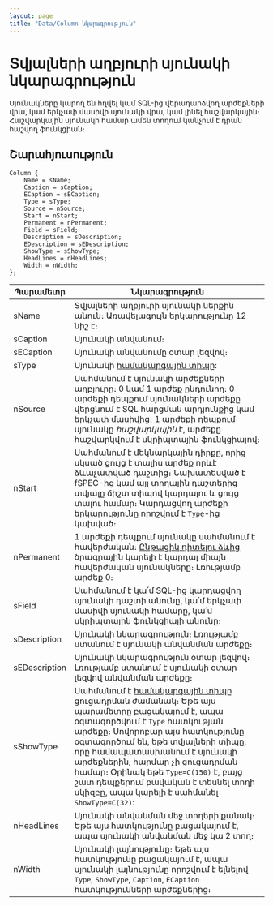 ```yaml
---
layout: page
title: "Data/Column նկարագրություն"
---
```


# Տվյալների աղբյուրի սյունակի նկարագրություն

Սյունակները կարող են հղվել կամ SQL-ից վերադարձվող արժեքների վրա, կամ երկչափ մասիվի սյունակի վրա, կամ լինել հաշվարկային։ Հաշվարկային սյունակի համար ամեն տողում կանչում է դրան հաշվող ֆունկցիան։

## Շարահյուսություն

``` as4x
Column {
    Name = sName; 
    Caption = sCaption;
    ECaption = sECaption; 
    Type = sType; 
    Source = nSource;
    Start = nStart; 
    Permanent = nPermanent;
    Field = sField;
    Description = sDescription;
    EDescription = sEDescription; 
    ShowType = sShowType;
    HeadLines = nHeadLines; 
    Width = nWidth;
};
```

| Պարամետր | Նկարագրություն |
|--|--|
| sName | Տվյալների աղբյուրի սյունակի ներքին անուն։ Առավելագույն երկարությունը 12 նիշ է։ |
| sCaption | Սյունակի անվանում։ |
| sECaption | Սյունակի անվանումը օտար լեզվով։ |
| sType | Սյունակի [համակարգային տիպը](types.md): |
| nSource | Սահմանում է սյունակի արժեքների աղբյուրը։ 0 կամ 1 արժեք ընդունող։ 0 արժեքի դեպքում սյունակների արժեքը վերցնում է SQL հարցման արդյունքից կամ երկչափ մասիվից։ 1 արժեքի դեպքում սյունակը *հաշվարկային* է, արժեքը հաշվարկվում է սկրիպտային ֆունկցիայով։ |
| nStart | Սահմանում է մեկնարկային դիրքը, որից սկսած ցույց է տալիս արժեք  որևէ ձևաչափված դաշտից։ Նախատեսված է fSPEC-ից կամ այլ տողային դաշտերից տվյալը ճիշտ տիպով կարդալու և ցույց տալու համար։ Կարդացվող արժեքի երկարությունը որոշվում է `Type`-ից կախված։ |
| nPermanent | 1 արժեքի դեպքում սյունակը սահմանում է հավերժական։ [Ընթացիկ դիտելու ձևից](Functions/ICurrentView.md) ծրագրային կարելի է կարդալ միայն հավերժական սյունակները։ Լռությամբ արժեք 0։ |
| sField | Սահմանում է կա՛մ SQL-ից կարդացվող սյունակի դաշտի անունը, կա՛մ երկչափ մասիվի սյունակի համարը, կա՛մ սկրիպտային ֆունկցիայի անունը։ |
| sDescription | Սյունակի նկարագրություն։ Լռությամբ ստանում է սյունակի անվանման արժեքը։ |
| sEDescription | Սյունակի նկարագրություն օտար լեզվով։ Լռությամբ ստանում է սյունակի օտար լեզվով անվանման արժեքը։ |
| sShowType |  Սահմանում է [համակարգային տիպը](types.md) ցուցադրման ժամանակ։ Եթե այս պարամետրը բացակայում է, ապա օգտագործվում է `Type` հատկության արժեքը։ Սովորոբար այս հատկությունը օգտագործում են, եթե տվյալների տիպը, որը համապատասխանում է սյունակի արժեքներին, հարմար չի ցուցադրման համար։ Օրինակ եթե `Type=C(150)` է, բայց շատ դեպքերում բավական է տեսնել տողի սկիզբը, ապա կարելի է սահմանել `ShowType=C(32)`: |
| nHeadLines | Սյունակի անվանման մեջ տողերի քանակ։ Եթե այս հատկությունը բացակայում է, ապա սյունակի անվանման մեջ կա 2 տող։ |
| nWidth | Սյունակի լայնությունը։ Եթե այս հատկությունը բացակայում է, ապա սյունակի լայնությունը որոշվում է ելնելով `Type`, `ShowType`, `Caption`, `ECaption` հատկությունների արժեքներից։ |
